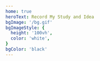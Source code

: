 ```yaml
---
home: true
heroText: Record My Study and Idea
bgImage: '/bg.gif'
bgImageStyle: {
  height: '100vh',
  color: 'white',
}
bgColor: 'black'
---
```


<NewFont/>